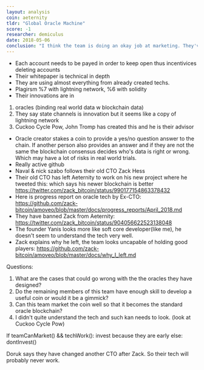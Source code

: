 ```yaml
---
layout: analysis
coin: aeternity
tldr: "Global Oracle Machine"
score: -1
researcher: demiculus
date: 2018-05-06
conclusion: "I think the team is doing an okay job at marketing. They've pumped the coin to top 30 and have a unique selling point so the coin could go much higher before people realize its tech doesn't work (if tech doesn't work)\nOverall I don't want this blockchain/team to become succesful."
---
```


- Each account needs to be payed in order to keep open thus incentivices deleting accounts
- Their whitepaper is technical in depth
- They are using almost everything from already created techs.
- Plagirsm %7 with lightning network, %6 with solidity
- Their innovations are in
1. oracles (binding real world data w blockchain data)
2. They say state channels is innovation but it seems like a copy of lightning network
3. Cuckoo Cycle Pow, John Tromp has created this and he is their advisor
- Oracle creator stakes a coin to provide a yes/no question answer to the chain. If another person also provides an answer and if they are not the same the blockchain consensus decides who's data is right or wrong. Which may have a lot of risks in real world trials.
- Really active github
- Naval & nick szabo follows their old CTO Zack Hess
- Their old CTO has left Aeternity to work on his new project where he tweeted this: which says his newer blockchain is better https://twitter.com/zack_bitcoin/status/990177154863378432
- Here is progress report on oracle tech by Ex-CTO: https://github.com/zack-bitcoin/amoveo/blob/master/docs/progress_reports/April_2018.md
- They have banned Zack from Aeternity: https://twitter.com/zack_bitcoin/status/904056622523138048
- The founder Yanis looks more like soft core developer(like me), he doesn't seem to understand the tech very well.
- Zack explains why he left, the team looks uncapable of holding good players: https://github.com/zack-bitcoin/amoveo/blob/master/docs/why_I_left.md

Questions:
1. What are the cases that could go wrong with the the oracles they have designed?
2. Do the remaining members of this team have enough skill to develop a useful coin or would it be a gimmick?
3. Can this team market the coin well so that it becomes the standard oracle blockchain?
4. I didn't quite understand the tech and such kan needs to look. (look at Cuckoo Cycle Pow)

If teamCanMarket() && techWork(): invest because they are early
else: dontInvest()

Doruk says they have changed another CTO after Zack. So their tech will probably never work.